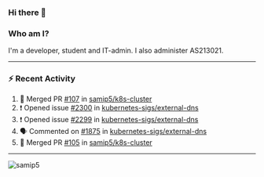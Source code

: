 ### Hi there 👋

### Who am I?
I'm a developer, student and IT-admin. I also administer AS213021.

---
### :zap: Recent Activity
<!--START_SECTION:activity-->
1. 🎉 Merged PR [#107](https://github.com/samip5/k8s-cluster/pull/107) in [samip5/k8s-cluster](https://github.com/samip5/k8s-cluster)
2. ❗️ Opened issue [#2300](https://github.com/kubernetes-sigs/external-dns/issues/2300) in [kubernetes-sigs/external-dns](https://github.com/kubernetes-sigs/external-dns)
3. ❗️ Opened issue [#2299](https://github.com/kubernetes-sigs/external-dns/issues/2299) in [kubernetes-sigs/external-dns](https://github.com/kubernetes-sigs/external-dns)
4. 🗣 Commented on [#1875](https://github.com/kubernetes-sigs/external-dns/issues/1875) in [kubernetes-sigs/external-dns](https://github.com/kubernetes-sigs/external-dns)
5. 🎉 Merged PR [#105](https://github.com/samip5/k8s-cluster/pull/105) in [samip5/k8s-cluster](https://github.com/samip5/k8s-cluster)
<!--END_SECTION:activity-->
---

<img align="center" src="https://github-readme-stats.vercel.app/api?username=samip5&show_icons=true" alt="samip5" />
